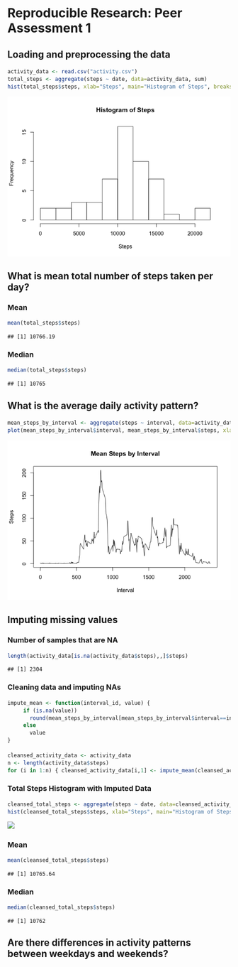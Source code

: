 # Reproducible Research: Peer Assessment 1


## Loading and preprocessing the data

```r
activity_data <- read.csv("activity.csv")
total_steps <- aggregate(steps ~ date, data=activity_data, sum)
hist(total_steps$steps, xlab="Steps", main="Histogram of Steps", breaks=15)
```

![](PA1_template_files/figure-html/unnamed-chunk-1-1.png) 

## What is mean total number of steps taken per day?
### Mean

```r
mean(total_steps$steps)
```

```
## [1] 10766.19
```

### Median

```r
median(total_steps$steps)
```

```
## [1] 10765
```

## What is the average daily activity pattern?

```r
mean_steps_by_interval <- aggregate(steps ~ interval, data=activity_data, mean) 
plot(mean_steps_by_interval$interval, mean_steps_by_interval$steps, xlab="Interval", ylab="Steps", main="Mean Steps by Interval", type="l")
```

![](PA1_template_files/figure-html/unnamed-chunk-4-1.png) 

## Imputing missing values
### Number of samples that are NA

```r
length(activity_data[is.na(activity_data$steps),,]$steps)
```

```
## [1] 2304
```
### Cleaning data and imputing NAs

```r
impute_mean <- function(interval_id, value) {
     if (is.na(value))
       round(mean_steps_by_interval[mean_steps_by_interval$interval==interval_id,2],0)
     else
       value
}

cleansed_activity_data <- activity_data
n <- length(activity_data$steps)
for (i in 1:n) { cleansed_activity_data[i,1] <- impute_mean(cleansed_activity_data[i,3], cleansed_activity_data[i,1]) }
```

### Total Steps Histogram with Imputed Data

```r
cleansed_total_steps <- aggregate(steps ~ date, data=cleansed_activity_data, sum)
hist(cleansed_total_steps$steps, xlab="Steps", main="Histogram of Steps", breaks=15)
```

![](PA1_template_files/figure-html/unnamed-chunk-7-1.png) 

### Mean

```r
mean(cleansed_total_steps$steps)
```

```
## [1] 10765.64
```

### Median

```r
median(cleansed_total_steps$steps)
```

```
## [1] 10762
```
## Are there differences in activity patterns between weekdays and weekends?
